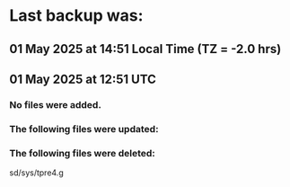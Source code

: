 # Last backup was:
## 01 May 2025 at 14:51 Local Time (TZ = -2.0 hrs)  
## 01 May 2025 at 12:51 UTC 

### No files were added.

### The following files were updated:

### The following files were deleted:
sd/sys/tpre4.g<br>